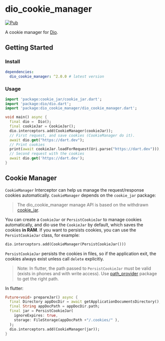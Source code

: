 # dio_cookie_manager

[![Pub](https://img.shields.io/pub/v/dio_cookie_manager.svg?style=flat-square)](https://pub.dev/packages/dio_cookie_manager)

A cookie manager for [Dio](https://github.com/flutterchina/dio). 

## Getting Started

### Install

```yaml
dependencies:
  dio_cookie_manager: ^2.0.0 # latest version
```

### Usage

```dart
import 'package:cookie_jar/cookie_jar.dart';
import 'package:dio/dio.dart';
import 'package:dio_cookie_manager/dio_cookie_manager.dart';

void main() async {
  final dio =  Dio();
  final cookieJar = CookieJar();
  dio.interceptors.add(CookieManager(cookieJar));
  // First request, and save cookies (CookieManager do it).
  await dio.get("https://dart.dev");
  // Print cookies
  print(await cookieJar.loadForRequest(Uri.parse("https://dart.dev")));
  // Second request with the cookies
  await dio.get('https://dart.dev');
}
```

## Cookie Manager

`CookieManager` Interceptor can help us manage the request/response cookies automatically.
`CookieManager` depends on the `cookie_jar` package:

> The dio_cookie_manager manage API is based on the withdrawn
> [cookie_jar](https://github.com/flutterchina/cookie_jar).

You can create a `CookieJar` or `PersistCookieJar` to manage cookies automatically,
and dio use the `CookieJar` by default, which saves the cookies **in RAM**.
If you want to persists cookies, you can use the `PersistCookieJar` class, for example:

```dart
dio.interceptors.add(CookieManager(PersistCookieJar()))
```

`PersistCookieJar` persists the cookies in files,
so if the application exit, the cookies always exist unless call `delete` explicitly.

> Note: In flutter, the path passed to `PersistCookieJar` must be valid (exists in phones and with write access).
> Use [path_provider](https://pub.dev/packages/path_provider) package to get the right path.

In flutter: 

```dart
Future<void> prepareJar() async {
  final Directory appDocDir = await getApplicationDocumentsDirectory();
  final String appDocPath = appDocDir.path;
  final jar = PersistCookieJar(
    ignoreExpires: true,
    storage: FileStorage(appDocPath +"/.cookies/" ),
  );
  dio.interceptors.add(CookieManager(jar));
}
```
